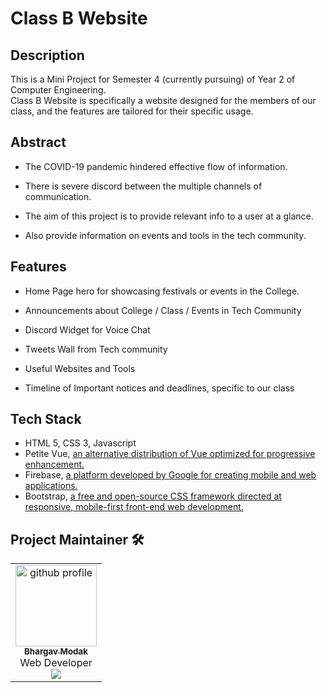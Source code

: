# Class B Website

## Description

This is a Mini Project for Semester 4 (currently pursuing) of Year 2 of Computer Engineering. 
<br> Class B Website is specifically a website designed for the members of our class, and the features are tailored for their specific usage.

## Abstract

- The COVID-19 pandemic hindered effective flow of information.

- There is severe discord between the multiple channels of communication.

- The aim of this project is to provide relevant info to a user at a glance.

- Also provide information on events and tools in the tech community.

## Features

- Home Page hero for showcasing festivals or events in the College.

- Announcements about College / Class / Events in Tech Community

- Discord Widget for Voice Chat

- Tweets Wall from Tech community

- Useful Websites and Tools

- Timeline of Important notices and deadlines, specific to our class

## Tech Stack

- HTML 5, CSS 3, Javascript
- Petite Vue, [an alternative distribution of Vue optimized for progressive enhancement.](https://www.npmjs.com/package/petite-vue)
- Firebase, [a platform developed by Google for creating mobile and web applications.](https://firebase.google.com/)
- Bootstrap, [a free and open-source CSS framework directed at responsive, mobile-first front-end web development.](https://getbootstrap.com/)


## Project Maintainer 🛠

<div align="center">
<table>
    <tbody>
        <td align="center"><a href="https://github.com/vishal-codes"><img alt="github profile" src="https://avatars.githubusercontent.com/u/82528318?v=4" width="130px;"><br><sub><b> Bhargav Modak </b></sub></a><br><a title="Code"> Web Developer </a><br><a href="https://twitter.com/thebrahmnicboy" target="_blank"><img src="https://img.shields.io/badge/twitter-%2300acee.svg?&style=for-the-badge&logo=twitter&logoColor=white&alt=twitter" /></a></td>  
    </tbody>
</table>
</div>

<br>
